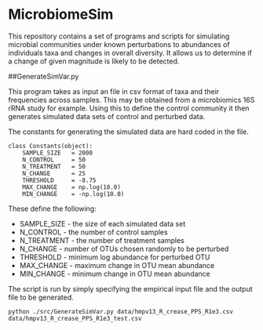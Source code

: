 # MicrobiomeSim

This repository contains a set of programs and scripts for simulating microbial communities under 
known perturbations to abundances of individuals taxa and changes in overall diversity. It allows 
us to determine if a change of given magnitude is likely to be detected. 

##GenerateSimVar.py

This program takes as input an file in csv format of taxa and their frequencies across samples. This 
may be obtained from a microbiomics 16S rRNA study for example. Using this to define the control 
community it then generates simulated data sets of control and perturbed data. 

The constants for generating the simulated data are hard coded in the file.

```
class Constants(object):
    SAMPLE_SIZE   = 2000
    N_CONTROL     = 50
    N_TREATMENT   = 50
    N_CHANGE      = 25
    THRESHOLD     = -8.75
    MAX_CHANGE    = np.log(10.0)
    MIN_CHANGE    = -np.log(10.0)
```

These define the following:

* SAMPLE_SIZE - the size of each simulated data set
* N_CONTROL - the number of control samples
* N_TREATMENT - the number of treatment samples
* N_CHANGE - number of OTUs chosen randomly to be perturbed
* THRESHOLD - minimum log abundance for perturbed OTU
* MAX_CHANGE - maximum change in OTU mean abundance
* MIN_CHANGE - minimum change in OTU mean abundance

The script is run by simply specifying the empirical input file and the output file to be generated.

```
python ./src/GenerateSimVar.py data/hmpv13_R_crease_PPS_R1e3.csv data/hmpv13_R_crease_PPS_R1e3_test.csv
```
